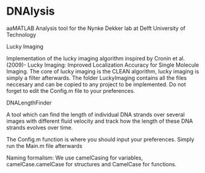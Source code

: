# DNAlysis
aaMATLAB Analysis tool for the Nynke Dekker lab at Delft University of Technology

Lucky Imaging

Implementation of the lucky imaging algorithm inspired by Cronin et al. (2009)- Lucky Imaging: Improved Localization Accuracy for Single Molecule Imaging. The core of lucky imaging is the CLEAN algorithm, lucky imaging is simply a filter afterwards. The folder LuckyImaging contains all the files neccesary and can be copied to any project to be implemented.
Do not forget to edit the Config.m file to your preferences.


DNALengthFinder

A tool which can find the length of individual DNA strands over several images with different fluid velocity and track how the length of these DNA strands evolves over time.

The Config.m function is where you should input your preferences.
Simply run the Main.m file afterwards


Naming formalism:
We use camelCasing for variables, camelCase.camelCase for structures
and CamelCase for functions.
